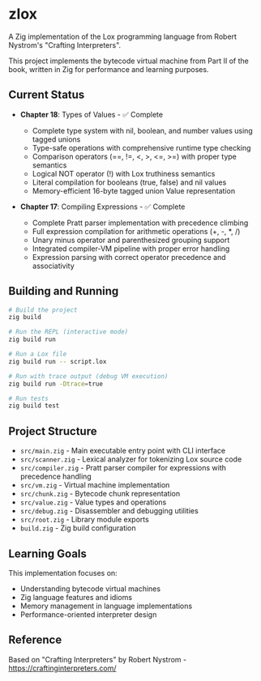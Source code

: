 # zlox

A Zig implementation of the Lox programming language from Robert Nystrom's "Crafting Interpreters".

This project implements the bytecode virtual machine from Part II of the book, written in Zig for performance and learning purposes.

## Current Status

- **Chapter 18**: Types of Values - ✅ Complete
  - Complete type system with nil, boolean, and number values using tagged unions
  - Type-safe operations with comprehensive runtime type checking
  - Comparison operators (==, !=, <, >, <=, >=) with proper type semantics
  - Logical NOT operator (!) with Lox truthiness semantics
  - Literal compilation for booleans (true, false) and nil values
  - Memory-efficient 16-byte tagged union Value representation

- **Chapter 17**: Compiling Expressions - ✅ Complete
  - Complete Pratt parser implementation with precedence climbing
  - Full expression compilation for arithmetic operations (+, -, *, /)
  - Unary minus operator and parenthesized grouping support
  - Integrated compiler-VM pipeline with proper error handling
  - Expression parsing with correct operator precedence and associativity

## Building and Running

```bash
# Build the project
zig build

# Run the REPL (interactive mode)
zig build run

# Run a Lox file
zig build run -- script.lox

# Run with trace output (debug VM execution)
zig build run -Dtrace=true

# Run tests
zig build test
```

## Project Structure

- `src/main.zig` - Main executable entry point with CLI interface
- `src/scanner.zig` - Lexical analyzer for tokenizing Lox source code
- `src/compiler.zig` - Pratt parser compiler for expressions with precedence handling
- `src/vm.zig` - Virtual machine implementation
- `src/chunk.zig` - Bytecode chunk representation
- `src/value.zig` - Value types and operations
- `src/debug.zig` - Disassembler and debugging utilities
- `src/root.zig` - Library module exports
- `build.zig` - Zig build configuration

## Learning Goals

This implementation focuses on:
- Understanding bytecode virtual machines
- Zig language features and idioms
- Memory management in language implementations
- Performance-oriented interpreter design

## Reference

Based on "Crafting Interpreters" by Robert Nystrom - https://craftinginterpreters.com/